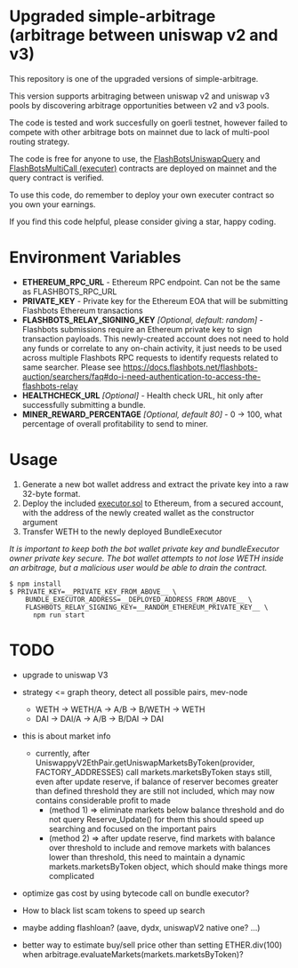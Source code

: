 Upgraded simple-arbitrage (arbitrage between uniswap v2 and v3)
================
This repository is one of the upgraded versions of simple-arbitrage.

This version supports arbitraging between uniswap v2 and uniswap v3 pools by discovering arbitrage opportunities between v2 and v3 pools.

The code is tested and work succesfully on goerli testnet, however failed to compete with other arbitrage bots on mainnet due to lack of multi-pool routing strategy.

The code is free for anyone to use, the [FlashBotsUniswapQuery](https://etherscan.io/address/0x657c2be334ea5d9eb55635796f8770af8ac3b243) and [FlashBotsMultiCall (executer)](https://etherscan.io/address/0x41735c26032cA8539ba310B0e8E6F1Ab94a6c9B8) contracts are deployed on mainnet and the query contract is verified.

To use this code, do remember to deploy your own executer contract so you own your earnings.

If you find this code helpful, please consider giving a star, happy coding.

Environment Variables
=====================
- **ETHEREUM_RPC_URL** - Ethereum RPC endpoint. Can not be the same as FLASHBOTS_RPC_URL
- **PRIVATE_KEY** - Private key for the Ethereum EOA that will be submitting Flashbots Ethereum transactions
- **FLASHBOTS_RELAY_SIGNING_KEY** _[Optional, default: random]_ - Flashbots submissions require an Ethereum private key to sign transaction payloads. This newly-created account does not need to hold any funds or correlate to any on-chain activity, it just needs to be used across multiple Flashbots RPC requests to identify requests related to same searcher. Please see https://docs.flashbots.net/flashbots-auction/searchers/faq#do-i-need-authentication-to-access-the-flashbots-relay
- **HEALTHCHECK_URL** _[Optional]_ - Health check URL, hit only after successfully submitting a bundle.
- **MINER_REWARD_PERCENTAGE** _[Optional, default 80]_ - 0 -> 100, what percentage of overall profitability to send to miner.

Usage
======================
1. Generate a new bot wallet address and extract the private key into a raw 32-byte format.
2. Deploy the included [executor.sol](contracts/executor.sol) to Ethereum, from a secured account, with the address of the newly created wallet as the constructor argument
3. Transfer WETH to the newly deployed BundleExecutor

_It is important to keep both the bot wallet private key and bundleExecutor owner private key secure. The bot wallet attempts to not lose WETH inside an arbitrage, but a malicious user would be able to drain the contract._

```
$ npm install
$ PRIVATE_KEY=__PRIVATE_KEY_FROM_ABOVE__ \
    BUNDLE_EXECUTOR_ADDRESS=__DEPLOYED_ADDRESS_FROM_ABOVE__ \
    FLASHBOTS_RELAY_SIGNING_KEY=__RANDOM_ETHEREUM_PRIVATE_KEY__ \
      npm run start
```

# TODO 

* upgrade to uniswap V3

* strategy <= graph theory, detect all possible pairs, mev-node
  * WETH -> WETH/A -> A/B -> B/WETH -> WETH
  * DAI -> DAI/A -> A/B -> B/DAI -> DAI

* this is about market info 
  * currently, after UniswappyV2EthPair.getUniswapMarketsByToken(provider, FACTORY_ADDRESSES) call markets.marketsByToken stays still, even after update reserve, if balance of reserver becomes greater than defined threshold they are still not included, which may now contains considerable profit to made
    * (method 1) => eliminate markets below balance threshold and do not query Reserve_Update() for them
      this should speed up searching and focused on the important pairs
    * (method 2) => after update reserve, find markets with balance over threshold to include and remove markets with balances lower than threshold, this need to maintain a dynamic markets.marketsByToken object, which should make things more complicated

* optimize gas cost by using bytecode call on bundle executor?
* How to black list scam tokens to speed up search
* maybe adding flashloan? (aave, dydx, uniswapV2 native one? ...)
* better way to estimate buy/sell price other than setting ETHER.div(100) when arbitrage.evaluateMarkets(markets.marketsByToken)?
